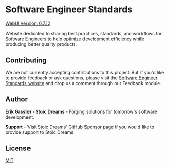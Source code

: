 # Software Engineer Standards

[WebUI Version: 0.7.12](https://github.com/StoicDreams/RustWebUI)

Website dedicated to sharing best practices, standards, and workflows for Software Engineers to help optimize development efficiency while producing better quality products.

## Contributing

We are not currently accepting contributions to this project. But if you'd like to provide feedback or ask questions, please visit the [Software Engineer Standards website](https://www.softwareengineerstandards.com/home) and drop us a comment through our Feedback module.

## Author

**[Erik Gassler](https://www.erikgassler.com) - [Stoic Dreams](https://www.stoicdreams.com)** - Forging solutions for tomorrow's software development.

**Support** - Visit [Stoic Dreams' GitHub Sponsor page](https://github.com/sponsors/StoicDreams) if you would like to provide support to Stoic Dreams.

## License

[MIT](LICENSE)
